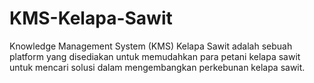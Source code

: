 # KMS-Kelapa-Sawit
Knowledge Management System (KMS) Kelapa Sawit adalah sebuah platform yang disediakan untuk memudahkan para petani kelapa sawit untuk mencari solusi dalam mengembangkan perkebunan kelapa sawit.
